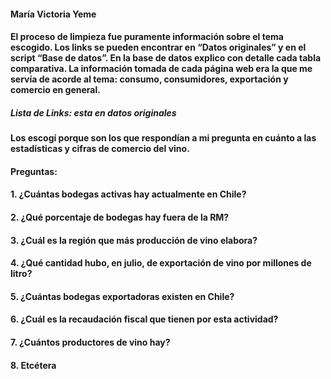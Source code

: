 #### María Victoria Yeme
#### El proceso de limpieza fue puramente información sobre el tema escogido. Los links se pueden encontrar en “Datos originales” y en el script “Base de datos”. En la base de datos explico con detalle cada tabla comparativa. La información tomada de cada página web era la que me servía de acorde al tema: consumo, consumidores, exportación y comercio en general. 
##### Lista de Links: esta en datos originales
#### Los escogí porque son los que respondían a mi pregunta en cuánto a las estadísticas y cifras de comercio del vino. 
#### Preguntas:
#### 1.	¿Cuántas bodegas activas hay actualmente en Chile?
#### 2.	¿Qué porcentaje de bodegas hay fuera de la RM?
#### 3.	¿Cuál es la región que más producción de vino elabora?
#### 4.	¿Qué cantidad hubo, en julio, de exportación de vino por millones de litro?
#### 5.	¿Cuántas bodegas exportadoras existen en Chile?
#### 6.	¿Cuál es la recaudación fiscal que tienen por esta actividad?
#### 7.	¿Cuántos productores de vino hay?
#### 8.	Etcétera 


